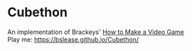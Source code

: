 # Cubethon

An implementation of Brackeys' <a href="https://www.youtube.com/playlist?list=PLPV2KyIb3jR53Jce9hP7G5xC4O9AgnOuL">How to Make a Video Game</a>  
Play me: https://bslease.github.io/Cubethon/  

